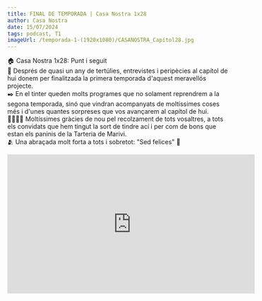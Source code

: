 ```yaml
---
title: FINAL DE TEMPORADA | Casa Nostra 1x28
author: Casa Nostra
date: 15/07/2024
tags: podcast, T1
imageUrl: /temporada-1-(1920x1080)/CASANOSTRA_Capítol28.jpg
---
```


<p>🏠 Casa Nostra 1x28: Punt i seguit<br>💬 Després de quasi un any de tertúlies, entrevistes i peripècies al capítol de hui donem per finalitzada la primera temporada d&#39;aquest meravellós projecte.<br>✒️ En el tinter queden molts programes que no solament reprendrem a la segona temporada, sinó que vindran acompanyats de moltíssimes coses més i d&#39;unes quantes sorpreses que vos avançarem al capítol de hui.<br>👨‍👩‍👧‍👦 Moltíssimes gràcies de nou pel recolzament de tots vosaltres, a tots els convidats que hem tingut la sort de tindre ací i per com de bons que estan els paninis de la Tarteria de Marivi.<br>🫂 Una abraçada molt forta a tots i sobretot: &quot;Sed felices&quot; 🩵</p>

<iframe width="560" height="315" src="https://www.youtube.com/embed/LkymsKkW2CM?si=m-wDZr7s89jVRDip" title="YouTube video player" frameborder="0" allow="accelerometer; autoplay; clipboard-write; encrypted-media; gyroscope; picture-in-picture; web-share" referrerpolicy="strict-origin-when-cross-origin" allowfullscreen></iframe>
